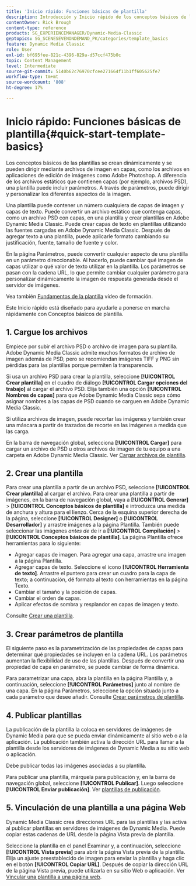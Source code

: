 ```yaml
---
title: 'Inicio rápido: Funciones básicas de plantilla'
description: Introducción y Inicio rápido de los conceptos básicos de las plantillas para ayudarle a ponerse en marcha rápidamente con Adobe Dynamic Media Classic.
contentOwner: Rick Brough
content-type: reference
products: SG_EXPERIENCEMANAGER/Dynamic-Media-Classic
geptopics: SG_SCENESEVENONDEMAND_PK/categories/template_basics
feature: Dynamic Media Classic
role: User
exl-id: bf695fee-821c-4396-829a-d57ccf475b0c
topic: Content Management
level: Intermediate
source-git-commit: 5140b62c76970cfcee271664f11b1ff605625fe7
workflow-type: tm+mt
source-wordcount: '808'
ht-degree: 17%

---
```


# Inicio rápido: Funciones básicas de plantilla{#quick-start-template-basics}

Los conceptos básicos de las plantillas se crean dinámicamente y se pueden dirigir mediante archivos de imagen en capas, como los archivos en aplicaciones de edición de imágenes como Adobe Photoshop. A diferencia de los archivos estáticos que contienen capas (por ejemplo, archivos PSD), una plantilla puede incluir parámetros. A través de parámetros, puede dirigir y personalizar los diferentes aspectos de la imagen.

Una plantilla puede contener un número cualquiera de capas de imagen y capas de texto. Puede convertir un archivo estático que contenga capas, como un archivo PSD con capas, en una plantilla y crear plantillas en Adobe Dynamic Media Classic. Puede crear capas de texto en plantillas utilizando las fuentes cargadas en Adobe Dynamic Media Classic. Después de agregar texto a una plantilla, puede aplicarle formato cambiando su justificación, fuente, tamaño de fuente y color.

En la página Parámetros, puede convertir cualquier aspecto de una plantilla en un parámetro direccionable. Al hacerlo, puede cambiar qué imagen de capas utilizar o qué valor de texto utilizar en la plantilla. Los parámetros se pasan con la cadena URL, lo que permite cambiar cualquier parámetro para personalizar dinámicamente la imagen de respuesta generada desde el servidor de imágenes.

Vea también [Fundamentos de la plantilla](https://s7d5.scene7.com/s7viewers/html5/VideoViewer.html?videoserverurl=https://s7d5.scene7.com/is/content/&emailurl=https://s7d5.scene7.com/s7/emailFriend&serverUrl=https://s7d5.scene7.com/is/image/&config=Scene7SharedAssets/Universal_HTML5_Video&contenturl=https://s7d5.scene7.com/skins/&asset=S7tutorials/553_Template%20Basics_converted%20renamed_Dynamic%20Banners-AVS) vídeo de formación.

Este Inicio rápido está diseñado para ayudarle a ponerse en marcha rápidamente con Conceptos básicos de plantilla.

## &#x200B;1. Cargue los archivos

Empiece por subir el archivo PSD o archivo de imagen para su plantilla. Adobe Dynamic Media Classic admite muchos formatos de archivo de imagen además de PSD, pero se recomiendan imágenes TIFF y PNG sin pérdidas para las plantillas porque permiten la transparencia.

Si usa un archivo PSD para crear la plantilla, seleccione **[!UICONTROL Crear plantilla]** en el cuadro de diálogo **[!UICONTROL Cargar opciones del trabajo]** al cargar el archivo PSD. Elija también una opción **[!UICONTROL Nombres de capas]** para que Adobe Dynamic Media Classic sepa cómo asignar nombres a las capas de PSD cuando se carguen en Adobe Dynamic Media Classic.

Si utiliza archivos de imagen, puede recortar las imágenes y también crear una máscara a partir de trazados de recorte en las imágenes a medida que las carga.

En la barra de navegación global, selecciona **[!UICONTROL Cargar]** para cargar un archivo de PSD u otros archivos de imagen de tu equipo a una carpeta en Adobe Dynamic Media Classic. Ver [Cargar archivos de plantilla](uploading-template-files.md#uploading_template_files).

## &#x200B;2. Crear una plantilla

Para crear una plantilla a partir de un archivo PSD, seleccione **[!UICONTROL Crear plantilla]** al cargar el archivo. Para crear una plantilla a partir de imágenes, en la barra de navegación global, vaya a **[!UICONTROL Generar]** > **[!UICONTROL Conceptos básicos de plantilla]** e introduzca una medida de anchura y altura para el lienzo. Cerca de la esquina superior derecha de la página, seleccione **[!UICONTROL Designer]** o **[!UICONTROL Desarrollador]** y arrastre imágenes a la página Plantilla. También puede seleccionar las imágenes *antes de* de ir a **[!UICONTROL Compilación]** > **[!UICONTROL Conceptos básicos de plantilla]**. La página Plantilla ofrece herramientas para lo siguiente:

* Agregar capas de imagen. Para agregar una capa, arrastre una imagen a la página Plantilla.
* Agregar capas de texto. Seleccione el icono **[!UICONTROL Herramienta de texto]**. Arrastre el puntero para crear un cuadro para la capa de texto; a continuación, dé formato al texto con herramientas en la página Texto.
* Cambiar el tamaño y la posición de capas.
* Cambiar el orden de capas.
* Aplicar efectos de sombra y resplandor en capas de imagen y texto.

Consulte [Crear una plantilla](creating-template.md#creating_a_template).

## &#x200B;3. Crear parámetros de plantilla

El siguiente paso es la parametrización de las propiedades de capas para determinar qué propiedades se incluyen en la cadena URL. Los parámetros aumentan la flexibilidad de uso de las plantillas. Después de convertir una propiedad de capa en parámetro, se puede cambiar de forma dinámica.

Para parametrizar una capa, abra la plantilla en la página Plantilla y, a continuación, seleccione **[!UICONTROL Parámetros]** junto al nombre de una capa. En la página Parámetros, seleccione la opción situada junto a cada parámetro que desee añadir. Consulte [Crear parámetros de plantilla](creating-template-parameters.md#creating_template_parameters).

## &#x200B;4. Publicar plantillas

La publicación de la plantilla la coloca en servidores de imágenes de Dynamic Media para que se pueda enviar dinámicamente al sitio web o a la aplicación. La publicación también activa la dirección URL para llamar a la plantilla desde los servidores de imágenes de Dynamic Media a su sitio web o aplicación.

Debe publicar todas las imágenes asociadas a su plantilla.

Para publicar una plantilla, márquela para publicación y, en la barra de navegación global, seleccione **[!UICONTROL Publicar]**. Luego seleccione **[!UICONTROL Enviar publicación]**. Ver [plantillas de publicación](publishing-templates.md#publishing_templates).

## &#x200B;5. Vinculación de una plantilla a una página Web

Dynamic Media Classic crea direcciones URL para las plantillas y las activa al publicar plantillas en servidores de imágenes de Dynamic Media. Puede copiar estas cadenas de URL desde la página Vista previa de plantilla.

Seleccione la plantilla en el panel Examinar y, a continuación, seleccione **[!UICONTROL Vista previa]** para abrir la página Vista previa de la plantilla. Elija un ajuste preestablecido de imagen para enviar la plantilla y haga clic en el botón **[!UICONTROL Copiar URL]**. Después de copiar la dirección URL de la página Vista previa, puede utilizarla en su sitio Web o aplicación. Ver [Vincular una plantilla a una página web](linking-template-web-page.md#linking_a_template_to_a_web_page).
